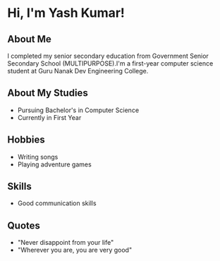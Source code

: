 # Hi, I'm Yash Kumar!

## About Me

I completed my senior secondary education from Government Senior Secondary School (MULTIPURPOSE).I'm a first-year computer science student at Guru Nanak Dev Engineering College.

## About My Studies

* Pursuing Bachelor's in Computer Science
* Currently in First Year

## Hobbies

* Writing songs
* Playing adventure games

## Skills

* Good communication skills

## Quotes

* "Never disappoint from your life"
* "Wherever you are, you are very good"
